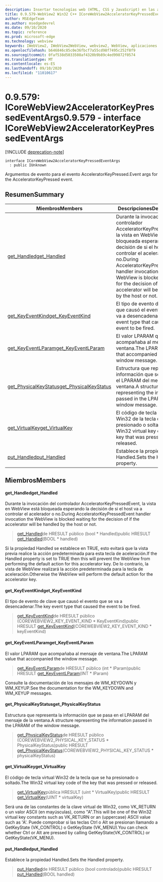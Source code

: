 ```yaml
---
description: Insertar tecnologías web (HTML, CSS y JavaScript) en las aplicaciones nativas con el control Microsoft Edge WebView2
title: 0.9.579-WebView2 Win32 C++ ICoreWebView2AcceleratorKeyPressedEventArgs
author: MSEdgeTeam
ms.author: msedgedevrel
ms.date: 09/10/2020
ms.topic: reference
ms.prod: microsoft-edge
ms.technology: webview
keywords: IWebView2, IWebView2WebView, webview2, WebView, aplicaciones Win32, Win32, Edge, ICoreWebView2, ICoreWebView2Controller, control de explorador, HTML Edge, ICoreWebView2AcceleratorKeyPressedEventArgs
ms.openlocfilehash: b646846c85c0e36fbcf7a55cd98f7495c252f8f9
ms.sourcegitcommit: 0faf538d5033508af4320b9b89c4ed99872f0574
ms.translationtype: MT
ms.contentlocale: es-ES
ms.lasthandoff: 09/10/2020
ms.locfileid: "11010617"
---
```

# <span data-ttu-id="14da8-104">0.9.579: ICoreWebView2AcceleratorKeyPressedEventArgs</span><span class="sxs-lookup"><span data-stu-id="14da8-104">0.9.579 - interface ICoreWebView2AcceleratorKeyPressedEventArgs</span></span> 

[!INCLUDE [deprecation-note](../../includes/deprecation-note.md)]

```
interface ICoreWebView2AcceleratorKeyPressedEventArgs
  : public IUnknown
```

<span data-ttu-id="14da8-105">Argumentos de evento para el evento AcceleratorKeyPressed.</span><span class="sxs-lookup"><span data-stu-id="14da8-105">Event args for the AcceleratorKeyPressed event.</span></span>

## <span data-ttu-id="14da8-106">Resumen</span><span class="sxs-lookup"><span data-stu-id="14da8-106">Summary</span></span>

 <span data-ttu-id="14da8-107">Miembros</span><span class="sxs-lookup"><span data-stu-id="14da8-107">Members</span></span>                        | <span data-ttu-id="14da8-108">Descripciones</span><span class="sxs-lookup"><span data-stu-id="14da8-108">Descriptions</span></span>
--------------------------------|---------------------------------------------
[<span data-ttu-id="14da8-109">get_Handled</span><span class="sxs-lookup"><span data-stu-id="14da8-109">get_Handled</span></span>](#get_handled) | <span data-ttu-id="14da8-110">Durante la invocación del controlador AcceleratorKeyPressedEvent, la vista en WebView está bloqueada esperando la decisión de si el host va a controlar el acelerador o no.</span><span class="sxs-lookup"><span data-stu-id="14da8-110">During AcceleratorKeyPressedEvent handler invocation the WebView is blocked waiting for the decision of if the accelerator will be handled by the host or not.</span></span>
[<span data-ttu-id="14da8-111">get_KeyEventKind</span><span class="sxs-lookup"><span data-stu-id="14da8-111">get_KeyEventKind</span></span>](#get_keyeventkind) | <span data-ttu-id="14da8-112">El tipo de evento de clave que causó el evento que se va a desencadenar.</span><span class="sxs-lookup"><span data-stu-id="14da8-112">The key event type that caused the event to be fired.</span></span>
[<span data-ttu-id="14da8-113">get_KeyEventLParam</span><span class="sxs-lookup"><span data-stu-id="14da8-113">get_KeyEventLParam</span></span>](#get_keyeventlparam) | <span data-ttu-id="14da8-114">El valor LPARAM que acompañaba al mensaje de ventana.</span><span class="sxs-lookup"><span data-stu-id="14da8-114">The LPARAM value that accompanied the window message.</span></span>
[<span data-ttu-id="14da8-115">get_PhysicalKeyStatus</span><span class="sxs-lookup"><span data-stu-id="14da8-115">get_PhysicalKeyStatus</span></span>](#get_physicalkeystatus) | <span data-ttu-id="14da8-116">Estructura que representa la información que se pasa en el LPARAM del mensaje de la ventana.</span><span class="sxs-lookup"><span data-stu-id="14da8-116">A structure representing the information passed in the LPARAM of the window message.</span></span>
[<span data-ttu-id="14da8-117">get_VirtualKey</span><span class="sxs-lookup"><span data-stu-id="14da8-117">get_VirtualKey</span></span>](#get_virtualkey) | <span data-ttu-id="14da8-118">El código de tecla virtual Win32 de la tecla que se ha presionado o soltado.</span><span class="sxs-lookup"><span data-stu-id="14da8-118">The Win32 virtual key code of the key that was pressed or released.</span></span>
[<span data-ttu-id="14da8-119">put_Handled</span><span class="sxs-lookup"><span data-stu-id="14da8-119">put_Handled</span></span>](#put_handled) | <span data-ttu-id="14da8-120">Establece la propiedad Handled.</span><span class="sxs-lookup"><span data-stu-id="14da8-120">Sets the Handled property.</span></span>

## <span data-ttu-id="14da8-121">Miembros</span><span class="sxs-lookup"><span data-stu-id="14da8-121">Members</span></span>

#### <span data-ttu-id="14da8-122">get_Handled</span><span class="sxs-lookup"><span data-stu-id="14da8-122">get_Handled</span></span> 

<span data-ttu-id="14da8-123">Durante la invocación del controlador AcceleratorKeyPressedEvent, la vista en WebView está bloqueada esperando la decisión de si el host va a controlar el acelerador o no.</span><span class="sxs-lookup"><span data-stu-id="14da8-123">During AcceleratorKeyPressedEvent handler invocation the WebView is blocked waiting for the decision of if the accelerator will be handled by the host or not.</span></span>

> <span data-ttu-id="14da8-124">[get_Handled](#get_handled)de HRESULT público (bool \* Handled)</span><span class="sxs-lookup"><span data-stu-id="14da8-124">public HRESULT [get_Handled](#get_handled)(BOOL \* handled)</span></span>

<span data-ttu-id="14da8-125">Si la propiedad Handled se establece en TRUE, esto evitará que la vista previa realice la acción predeterminada para esta tecla de aceleración.</span><span class="sxs-lookup"><span data-stu-id="14da8-125">If the Handled property is set to TRUE then this will prevent the WebView from performing the default action for this accelerator key.</span></span> <span data-ttu-id="14da8-126">De lo contrario, la vista de WebView realizará la acción predeterminada para la tecla de aceleración.</span><span class="sxs-lookup"><span data-stu-id="14da8-126">Otherwise the WebView will perform the default action for the accelerator key.</span></span>

#### <span data-ttu-id="14da8-127">get_KeyEventKind</span><span class="sxs-lookup"><span data-stu-id="14da8-127">get_KeyEventKind</span></span> 

<span data-ttu-id="14da8-128">El tipo de evento de clave que causó el evento que se va a desencadenar.</span><span class="sxs-lookup"><span data-stu-id="14da8-128">The key event type that caused the event to be fired.</span></span>

> <span data-ttu-id="14da8-129">[get_KeyEventKind](#get_keyeventkind)de HRESULT público (COREWEBVIEW2_KEY_EVENT_KIND \* KeyEventKind)</span><span class="sxs-lookup"><span data-stu-id="14da8-129">public HRESULT [get_KeyEventKind](#get_keyeventkind)(COREWEBVIEW2_KEY_EVENT_KIND \* keyEventKind)</span></span>

#### <span data-ttu-id="14da8-130">get_KeyEventLParam</span><span class="sxs-lookup"><span data-stu-id="14da8-130">get_KeyEventLParam</span></span> 

<span data-ttu-id="14da8-131">El valor LPARAM que acompañaba al mensaje de ventana.</span><span class="sxs-lookup"><span data-stu-id="14da8-131">The LPARAM value that accompanied the window message.</span></span>

> <span data-ttu-id="14da8-132">[get_KeyEventLParam](#get_keyeventlparam)de HRESULT público (int \* lParam)</span><span class="sxs-lookup"><span data-stu-id="14da8-132">public HRESULT [get_KeyEventLParam](#get_keyeventlparam)(INT \* lParam)</span></span>

<span data-ttu-id="14da8-133">Consulte la documentación de los mensajes de WM_KEYDOWN y WM_KEYUP.</span><span class="sxs-lookup"><span data-stu-id="14da8-133">See the documentation for the WM_KEYDOWN and WM_KEYUP messages.</span></span>

#### <span data-ttu-id="14da8-134">get_PhysicalKeyStatus</span><span class="sxs-lookup"><span data-stu-id="14da8-134">get_PhysicalKeyStatus</span></span> 

<span data-ttu-id="14da8-135">Estructura que representa la información que se pasa en el LPARAM del mensaje de la ventana.</span><span class="sxs-lookup"><span data-stu-id="14da8-135">A structure representing the information passed in the LPARAM of the window message.</span></span>

> <span data-ttu-id="14da8-136">[get_PhysicalKeyStatus](#get_physicalkeystatus)de HRESULT público (COREWEBVIEW2_PHYSICAL_KEY_STATUS \* PhysicalKeyStatus)</span><span class="sxs-lookup"><span data-stu-id="14da8-136">public HRESULT [get_PhysicalKeyStatus](#get_physicalkeystatus)(COREWEBVIEW2_PHYSICAL_KEY_STATUS \* physicalKeyStatus)</span></span>

#### <span data-ttu-id="14da8-137">get_VirtualKey</span><span class="sxs-lookup"><span data-stu-id="14da8-137">get_VirtualKey</span></span> 

<span data-ttu-id="14da8-138">El código de tecla virtual Win32 de la tecla que se ha presionado o soltado.</span><span class="sxs-lookup"><span data-stu-id="14da8-138">The Win32 virtual key code of the key that was pressed or released.</span></span>

> <span data-ttu-id="14da8-139">[get_VirtualKey](#get_virtualkey)pública HRESULT (uint \* VirtualKey)</span><span class="sxs-lookup"><span data-stu-id="14da8-139">public HRESULT [get_VirtualKey](#get_virtualkey)(UINT \* virtualKey)</span></span>

<span data-ttu-id="14da8-140">Será una de las constantes de la clave virtual de Win32, como VK_RETURN o un valor ASCII (en mayúsculas), como "A".</span><span class="sxs-lookup"><span data-stu-id="14da8-140">This will be one of the Win32 virtual key constants such as VK_RETURN or an (uppercase) ASCII value such as 'A'.</span></span> <span data-ttu-id="14da8-141">Puede comprobar si las teclas Ctrl o Alt se presionan llamando a GetKeyState (VK_CONTROL) o GetKeyState (VK_MENU).</span><span class="sxs-lookup"><span data-stu-id="14da8-141">You can check whether Ctrl or Alt are pressed by calling GetKeyState(VK_CONTROL) or GetKeyState(VK_MENU).</span></span>

#### <span data-ttu-id="14da8-142">put_Handled</span><span class="sxs-lookup"><span data-stu-id="14da8-142">put_Handled</span></span> 

<span data-ttu-id="14da8-143">Establece la propiedad Handled.</span><span class="sxs-lookup"><span data-stu-id="14da8-143">Sets the Handled property.</span></span>

> <span data-ttu-id="14da8-144">[put_Handled](#put_handled)de HRESULT público (bool controlado)</span><span class="sxs-lookup"><span data-stu-id="14da8-144">public HRESULT [put_Handled](#put_handled)(BOOL handled)</span></span>

